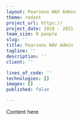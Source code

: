 ```yaml
---
layout: Pearsons NAV Admin
theme: redant
project_url: https://
project_date: 2019 - 2021
team_size: 0 people
slug: ''
title: Pearsons NAV Admin
tagline: ''
description: ''
client: ''

lines_of_code: ''
technologies: []
images: []
published: false

---
```

Content here